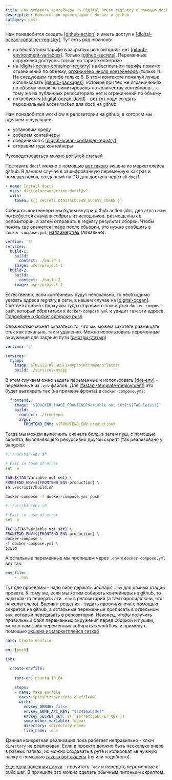 ```yaml
---
title: Как добавить контейнеры на Digital Ocean registry с помощью docker-compose
description: Немного про оркестрацию c docker и github
category: post
---
```

Нам понадобится создать [[github-action]] и иметь доступ к [[digital-ocean-container-registry]]. Тут есть ряд нюансов:

- на бесплатном тарифе в закрытых репозиториях нет [[github-environment-variables]]. Только [[github-secrets]]. Переменные окружения доступны только на тарифе enterprize
- на [[digital-ocean-container-registry]] на бесплатном тарифе помимо ограничений по объему, [ограничено число контейнеров](https://docs.digitalocean.com/products/container-registry/) (только 1). На следующем тарифе только 5. В этом контексте пожалуй лучше использовать [[github-packages]], котоыре при тех же ограничениях по объему никак не лимитированы по количеству контейнров... к тому же на публичных репозиториях нет и ограничений по объему
- потребуется [[digital-ocean-doctl]] - [вот тут](https://cloud.digitalocean.com/account/api/tokens) надо создать персональный acces tocken для doctl на github

Нам понадобится workflow в репозитории на github, в котором мы сделаем следующее:

- установим среду
- соберем контейнеры
- соединимся с [[digital-ocean-container-registry]]
- отправим туда контейнеры

Руководствоваться можно [вот этой статьей](https://docs.digitalocean.com/products/kubernetes/how-to/deploy-using-github-actions/)

Поставить `doctl` можно с помощью [вот такого](https://github.com/digitalocean/action-doctl) экшена из маркетплейса github. В данном случае в зашифрованную переменную как раз и помещен ключ, созданный на DO для доступа через cli `doctl`

```yml
- name: Install doctl
  uses: digitalocean/action-doctl@v2
  with:
    token: ${{ secrets.DIGITALOCEAN_ACCESS_TOKEN }}
```

Собирать контейнеры мы будем внутри github action jobs, для этого нам потребуется сначала собрать из исходников. размещенных в репозитории. а затем отправить в registry результат сборки. Чтобы понять где окажется image после сбьорки, это нужно сообщить в `docker-compose.yml`, [например так](https://stackoverflow.com/a/53418591/15966204) (локально):

```yml
version: '3'
services:
  build-1:
    build:
      context: ./build-1
    image: user/project-1
  build-2:
    build:
      context: ./build-2
    image: user/project-2
```

Естественно, если контейнеры будут нелокально, то необходимо указать адреса registry в сети, в нашем случае на [[digital-ocean]]. Соответственно сборку мы туда отправим с помощтью `docker compose push`, который обратиться к `docker-compose.yml` и увидит там эти адреса. [Подробнее о docker compose push](https://docs.docker.com/engine/reference/commandline/compose_push/)

Сложностью может оказаться то, что мы можем захотеть размещать стек как локально, так и удаленно. Можно использовать переменные окружения для задания пути ([смотри статью](https://medium.com/@stoyanov.veseline/pushing-docker-images-to-a-private-registry-with-docker-compose-d2797097751))

```yml
version: '3'

services:
  myapp:
    image: ${REGISTRY_HOST}/myproject/myapp:latest
    build: ./services/myapp
```

В этом случаем ожно задать переменные и использовать [[dot-env]] - переменные из `.env` файлов. Для [[fastapi-template-deployment]] это будет выглядеть так (на примере фронта) в `docker-compose.yml`:

```yml
  frontend:
    image: '${DOCKER_IMAGE_FRONTEND?Variable not set}:${TAG-latest}'
    build:
      context: ./frontend
      args:
        FRONTEND_ENV: ${FRONTEND_ENV-production}
```

Тогда мы можем выполнить сначала билд, а затем пуш, с помощью скрипта, выполняющего рекурсивно другой скрипт (так реализовано у tiangolo):

```sh
#! /usr/bin/env sh

# Exit in case of error
set -e

TAG=${TAG?Variable not set} \
FRONTEND_ENV=${FRONTEND_ENV-production} \
sh ./scripts/build.sh

docker-compose -f docker-compose.yml push
```

```sh
#! /usr/bin/env sh

# Exit in case of error
set -e

TAG=${TAG?Variable not set} \
FRONTEND_ENV=${FRONTEND_ENV-production} \
docker-compose \
-f docker-compose.yml \
build
```

А остальные переменные мы пропишем через `.env` в `docker-compose.yml` вот так:

```yml
env_file:
    - .env
```

Тут две пробелмы - надо либо держать зоопарк `.env` для разных стадий проекта. К тому же, если мы хотим собирать контейнеры на github, то надо как-то передать эти `.env` в репозиторий (а там пароли/ключи, что нежелательно). Вариант решения - задать пароли/ключи с помощью секретов на github, а остальные переменные прописать в отдельном `env`, который передавать в репозиторий. Наконец, чтобы получить правильный файл переменных окружения перед сборкой и пушем, можно сам файл переменных собирать в workflow, к примеру с помощью [экшена из маркетплейса гитхаб](https://github.com/KonstantinKlepikov/create-envfile)

```yml
name: Create envfile

on: [push]

jobs:

  create-envfile:
 
    runs-on: ubuntu-18.04
 
    steps:
    - name: Make envfile
      uses: SpicyPizza/create-envfile@v1
      with:
        envkey_DEBUG: false
        envkey_SOME_API_KEY: "123456abcdef"
        envkey_SECRET_KEY: ${{ secrets.SECRET_KEY }}
        some_other_variable: foobar
        directory: <directory_name>
        file_name: .env
```

Данная конкретная реализация пока работает неправильно - ключ `directory` не реализован. Если в проекте должно быть несколько энвов в разных папках, их можно создавать в руте и копироват ьв нужную папку с помощью [такого вот экшена](https://github.com/canastro/copy-action) (ну или подобного).

[Еще одна полезная штука](https://github.com/falti/dotenv-action) - прочитать `.env` и передать переменные в build шаг. В принципе это можно сделать обычным питоньим скриптом.

[//begin]: # "Autogenerated link references for markdown compatibility"
[github-action]: ../notes/github-action "Githunb action"
[digital-ocean-container-registry]: ../notes/digital-ocean-container-registry "Digital ocean container registry"
[github-environment-variables]: ../notes/github-environment-variables "Github environment variables"
[github-secrets]: ../notes/github-secrets "Github secrets"
[digital-ocean-container-registry]: ../notes/digital-ocean-container-registry "Digital ocean container registry"
[github-packages]: ../notes/github-packages "Github packages"
[digital-ocean-doctl]: ../notes/digital-ocean-doctl "Digital ocean doctl"
[digital-ocean-container-registry]: ../notes/digital-ocean-container-registry "Digital ocean container registry"
[digital-ocean]: ../lists/digital-ocean "Digital ocean"
[dot-env]: ../notes/dot-env "Dot-env"
[fastapi-template-deployment]: ../notes/fastapi-template-deployment "Fastapi template deployment"
[//end]: # "Autogenerated link references"